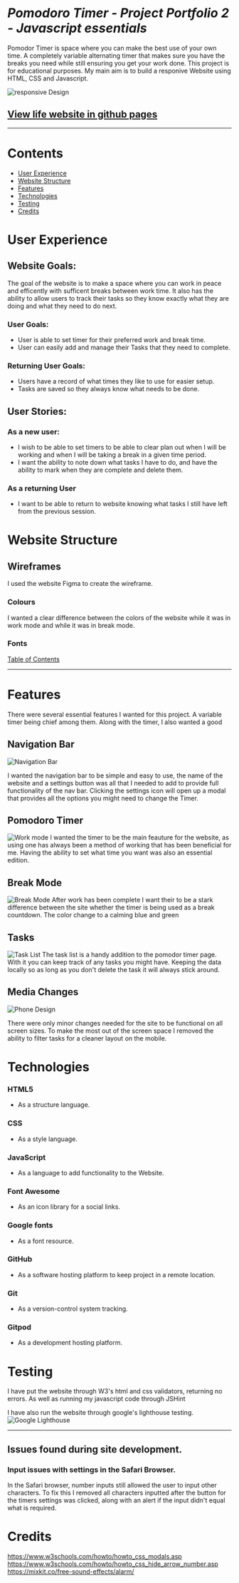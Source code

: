 # **_Pomodoro Timer - Project Portfolio 2 - Javascript essentials_**
Pomodor Timer is space where you can make the best use of your own time. A completely variable alternating timer that makes sure you have the breaks you need while still ensuring you get your work done.
This project is for educational purposes. My main aim is to build a responive Website using HTML, CSS and Javascript.

![responsive Design](assets/readme-images/responsive.png)

## [View life website in github pages](https://mark8495.github.io/CI-Project-Portfolio-2/)

---

# Contents
- [User Experience](#user-experience)
- [Website Structure](#website-structure)
- [Features](#features)
- [Technologies](#technologies)
- [Testing](#testing)
- [Credits](#credits)


# User Experience

## Website Goals:
The goal of the website is to make a space where you can work in peace and efficently with sufficent breaks between work time. It also has the ability to allow users to track their tasks so they know exactly what they are doing and what they need to do next.

### User Goals:
- User is able to set timer for their preferred work and break time.
- User can easily add and manage their Tasks that they need to complete.

### Returning User Goals:
- Users have a record of what times they like to use for easier setup.
- Tasks are saved so they always know what needs to be done.

## User Stories:

### As a new user:
* I wish to be able to set timers to be able to clear plan out when I will be working and when I will be taking a break in a given time period.
* I want the ability to note down what tasks I have to do, and have the ability to mark when they are complete and delete them.
### As a returning User
* I want to be able to return to website knowing what tasks I still have left from the previous session.

# Website Structure

## Wireframes
I used the website Figma to create the wireframe.

### Colours
I wanted a clear difference between the colors of the website while it was in work mode and while it was in break mode.
### Fonts

[Table of Contents](#Contents)

---
# Features
There were several essential features I wanted for this project. A variable timer being chief among them. Along with the timer, I also wanted a good

## Navigation Bar
![Navigation Bar](assets/readme-images/NavBar.png)

I wanted the navigation bar to be simple and easy to use, the name of the website and a settings button was all that I needed to add to provide full functionality of the nav bar. Clicking the settings icon will open up a modal that provides all the options you might need to change the Timer.

## Pomodoro Timer
![Work mode](assets/readme-images/WorkMode.png)
I wanted the timer to be the main feauture for the website, as using one has always been a method of working that has been beneficial for me. Having the ability to set what time you want was also an essential edition.


## Break Mode
![Break Mode](assets/readme-images/breakMode.png)
After work has been complete I want their to be a stark difference between the site whether the timer is being used as a break countdown. The color change to a calming blue and green


## Tasks
![Task List](assets/readme-images/TaskList.png)
The task list is a handy addition to the pomodor timer page. With it you can keep track of any tasks you might have. Keeping the data locally so as long as you don't delete the task it will always stick around.

## Media Changes
![Phone Design](assets/readme-images/Phone.jpeg)

There were only minor changes needed for the site to be functional on all screen sizes. To make the most out of the screen space I removed the ability to filter tasks for a cleaner layout on the mobile.



# Technologies
### HTML5
* As a structure language.

### CSS
* As a style language.

### JavaScript
* As a language to add functionality to the Website.

### Font Awesome
* As an icon library for a social links.

### Google fonts
* As a font resource.

### GitHub
* As a software hosting platform to keep project in a remote location.

### Git
* As a version-control system tracking.

### Gitpod
* As a development hosting platform.


# Testing
I have put the website through W3's html and css validators, returning no errors. As well as running my javascript code through JSHint



I have also run the website through google's lighthouse testing.
![Google Lighthouse](assets/readme-images/lighthouse.png)
<hr>

## Issues found during site development.
### Input issues with settings in the Safari Browser.

In the Safari browser, number inputs still allowed the user to input other characters. 
To fix this I removed all characters inputted after the button for the timers settings was clicked, along with an alert if the input didn't equal what is required. 

# Credits
https://www.w3schools.com/howto/howto_css_modals.asp
https://www.w3schools.com/howto/howto_css_hide_arrow_number.asp
https://mixkit.co/free-sound-effects/alarm/



